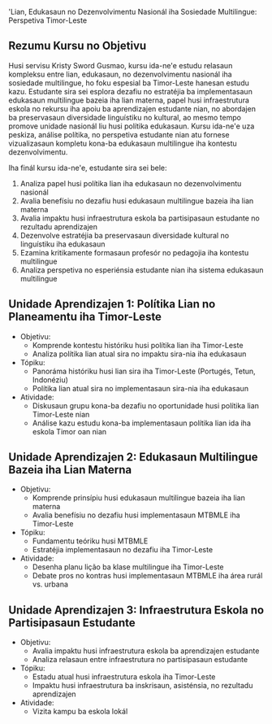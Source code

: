 'Lian, Edukasaun no Dezenvolvimentu Nasionál iha Sosiedade Multilingue: Perspetiva Timor-Leste

## Rezumu Kursu no Objetivu

Husi servisu Kristy Sword Gusmao, kursu ida-ne'e estudu relasaun kompleksu entre lian, edukasaun, no dezenvolvimentu nasionál iha sosiedade multilingue, ho foku espesial ba Timor-Leste hanesan estudu kazu. Estudante sira sei esplora dezafiu no estratéjia ba implementasaun edukasaun multilingue bazeia iha lian materna, papel husi infraestrutura eskola no rekursu iha apoiu ba aprendizajen estudante nian, no abordajen ba preservasaun diversidade linguístiku no kultural, ao mesmo tempo promove unidade nasionál liu husi polítika edukasaun. Kursu ida-ne'e uza peskiza, análise polítika, no perspetiva estudante nian atu fornese vizualizasaun kompletu kona-ba edukasaun multilingue iha kontestu dezenvolvimentu.

Iha finál kursu ida-ne'e, estudante sira sei bele:
1. Analiza papel husi polítika lian iha edukasaun no dezenvolvimentu nasionál
2. Avalia benefísiu no dezafiu husi edukasaun multilingue bazeia iha lian materna
3. Avalia impaktu husi infraestrutura eskola ba partisipasaun estudante no rezultadu aprendizajen
4. Dezenvolve estratéjia ba preservasaun diversidade kultural no linguístiku iha edukasaun
5. Ezamina kritikamente formasaun profesór no pedagojia iha kontestu multilingue
6. Analiza perspetiva no esperiénsia estudante nian iha sistema edukasaun multilingue

## Unidade Aprendizajen 1: Polítika Lian no Planeamentu iha Timor-Leste
- Objetivu:
  * Komprende kontestu históriku husi polítika lian iha Timor-Leste
  * Analiza polítika lian atual sira no impaktu sira-nia iha edukasaun
- Tópiku:
  * Panoráma históriku husi lian sira iha Timor-Leste (Portugés, Tetun, Indonéziu)
  * Polítika lian atual sira no implementasaun sira-nia iha edukasaun
- Atividade:
  * Diskusaun grupu kona-ba dezafiu no oportunidade husi polítika lian Timor-Leste nian
  * Análise kazu estudu kona-ba implementasaun polítika lian ida iha eskola Timor oan nian

## Unidade Aprendizajen 2: Edukasaun Multilingue Bazeia iha Lian Materna
- Objetivu:
  * Komprende prinsípiu husi edukasaun multilingue bazeia iha lian materna
  * Avalia benefísiu no dezafiu husi implementasaun MTBMLE iha Timor-Leste
- Tópiku:
  * Fundamentu teóriku husi MTBMLE
  * Estratéjia implementasaun no dezafiu iha Timor-Leste
- Atividade:
  * Desenha planu lição ba klase multilingue iha Timor-Leste
  * Debate pros no kontras husi implementasaun MTBMLE iha área rurál vs. urbana

## Unidade Aprendizajen 3: Infraestrutura Eskola no Partisipasaun Estudante
- Objetivu:
  * Avalia impaktu husi infraestrutura eskola ba aprendizajen estudante
  * Analiza relasaun entre infraestrutura no partisipasaun estudante
- Tópiku:
  * Estadu atual husi infraestrutura eskola iha Timor-Leste
  * Impaktu husi infraestrutura ba inskrisaun, asisténsia, no rezultadu aprendizajen
- Atividade:
  * Vizita kampu ba eskola lokál